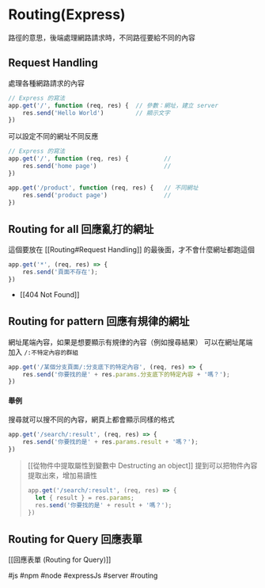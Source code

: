 # Routing(Express)
路徑的意思，後端處理網路請求時，不同路徑要給不同的內容
## Request Handling
處理各種網路請求的內容
```js
// Express 的寫法
app.get('/', function (req, res) {	// 參數：網址，建立 server
	res.send('Hello World')			// 顯示文字
})
```
可以設定不同的網址不同反應
```js
// Express 的寫法
app.get('/', function (req, res) {			// 
	res.send('home page')					// 
})

app.get('/product', function (req, res) {	// 不同網址
	res.send('product page')				// 
})
```

## Routing for all 回應亂打的網址
這個要放在 [[Routing#Request Handling]] 的最後面，才不會什麼網址都跑這個
```js
app.get('*', (req, res) => {
	res.send('頁面不存在');
})
```
- [[404 Not Found]]
## Routing for pattern 回應有規律的網址
網址尾端內容，如果是想要顯示有規律的內容（例如搜尋結果）
可以在網址尾端加入 `/:不特定內容的群組`
```js
app.get('/某個分支頁面/:分支底下的特定內容', (req, res) => {
	res.send('你要找的是' + res.params.分支底下的特定內容 + '嗎？');
})
```
#### 舉例
搜尋就可以搜不同的內容，網頁上都會顯示同樣的格式
```js
app.get('/search/:result', (req, res) => {
	res.send('你要找的是' + res.params.result + '嗎？');
})
```

>[[從物件中提取屬性到變數中 Destructing an object]] 提到可以把物件內容提取出來，增加易讀性
>```js
>app.get('/search/:result', (req, res) => {
>	let { result } = res.params;
>	res.send('你要找的是' + result + '嗎？');
>})
>```
## Routing for Query 回應表單
[[回應表單 (Routing for Query)]]


#js #npm #node #expressJs #server #routing 